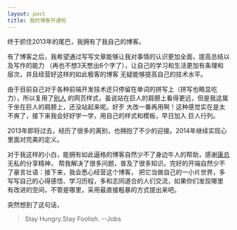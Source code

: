 ```yaml
---
layout: post
title: 我的博客开通啦
---
```

终于抓住2013年的尾巴，我拥有了我自己的博客。

有了博客之后，我希望通过写写文章能够让我对事情的认识更加全面，提高总结以及写作的能力
（再也不想3天憋出6个字了），让自己的学习和生活更加有条理和层次，并且经营好这样的如此极客的博客
无疑能够提高自己的技术水平。

由于目前自己对于各种前端开发技术还只停留在单词的拼写上（拼写也略显吃力），所以复用了[别人][1]
的网页样式，虽说站在巨人的肩膀上看得更远，但是我这属于坐在巨人的肩膀上，还没站起来呢。好歹
大改一番再用啊！这种感觉实在是太不爽了，接下来我会好好学一学，用自己的样式和模板，早日加入
巨人行列。

2013年即将过去，经历了很多的离别，也拥抱了不少的迎接。2014年继续实现心里面对完美的定义。

对于我这样的小白，能拥有如此逼格的博客自然少不了身边牛人的帮助，感谢[康总][康总]无私的分享精神，
帮我解决了很多问题，普及了很多知识。完好的开端自然少不了豪言壮语：接下来，我会悉心经营这个博客，
把它当做自己的一小片世界，多写写自己的心得感悟、学习历程，多和志同道合的人们交流，如果你们发现哪里
有改进的空间，不管是哪里，采用最直接粗暴的方式提出来吧。

突然想到了这句话，

>Stay Hungry.Stay Foolish.
>                          --Jobs

[1]: http://michaeldwan.com/ "Michael Dwan的主页"
[康总]: http://www.kangzubin.cn/ "康总的主页"
